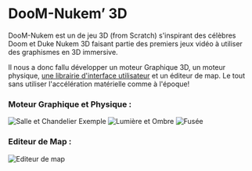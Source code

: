 # DooM-Nukem’ 3D


DooM-Nukem est un de jeu 3D (from Scratch) s'inspirant des célèbres Doom et Duke Nukem 3D faisant partie des premiers jeux vidéo à utiliser des graphismes en 3D immersive.

Il nous a donc fallu développer un moteur Graphique 3D, un moteur physique, [une librairie d'interface utilisateur](https://github.com/gmonacho/libui) et un éditeur de map. Le tout sans utiliser l'accélération matérielle comme à l'époque!

### Moteur Graphique et Physique :

![Salle et Chandelier Exemple](https://zupimages.net/up/20/24/wo6i.png)
![Lumière et Ombre](https://zupimages.net/up/20/24/j1or.png)
![Fusée](https://zupimages.net/up/20/24/fpx4.png)

### Editeur de Map :
![Editeur de map](https://zupimages.net/up/20/24/ynpr.png)
